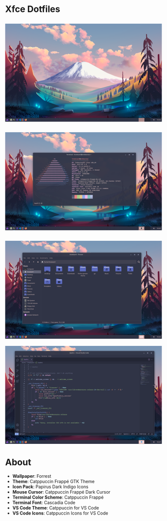 # Xfce Dotfiles
![Desktop](screenshots/Screenshot_2023-07-26_16-44-55.png)
-
![Neofetch](screenshots/Screenshot_2023-07-26_16-43-27.png)
-
![File Manager](screenshots/Screenshot_2023-07-26_16-44-42.png)
-
![VS Code](screenshots/Screenshot_2023-07-26_16-47-29.png)

# About
- **Wallpaper**: Forrest
- **Theme**: Catppuccin Frappé GTK Theme
- **Icon Pack**: Papirus Dark Indigo Icons
- **Mouse Cursor**: Catppuccin Frappé Dark Cursor
- **Terminal Color Scheme**: Catppuccin Frappé
- **Terminal Font**: Cascadia Code
- **VS Code Theme**: Catppuccin for VS Code
- **VS Code Icons**: Catppuccin Icons for VS Code
